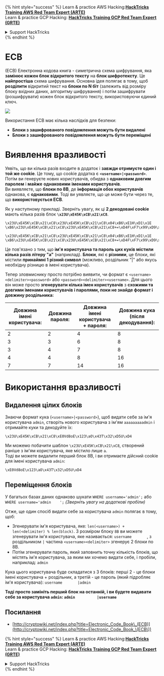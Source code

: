 {% hint style="success" %}
Learn & practice AWS Hacking:<img src="/.gitbook/assets/arte.png" alt="" data-size="line">[**HackTricks Training AWS Red Team Expert (ARTE)**](https://training.hacktricks.xyz/courses/arte)<img src="/.gitbook/assets/arte.png" alt="" data-size="line">\
Learn & practice GCP Hacking: <img src="/.gitbook/assets/grte.png" alt="" data-size="line">[**HackTricks Training GCP Red Team Expert (GRTE)**<img src="/.gitbook/assets/grte.png" alt="" data-size="line">](https://training.hacktricks.xyz/courses/grte)

<details>

<summary>Support HackTricks</summary>

* Check the [**subscription plans**](https://github.com/sponsors/carlospolop)!
* **Join the** 💬 [**Discord group**](https://discord.gg/hRep4RUj7f) or the [**telegram group**](https://t.me/peass) or **follow** us on **Twitter** 🐦 [**@hacktricks\_live**](https://twitter.com/hacktricks\_live)**.**
* **Share hacking tricks by submitting PRs to the** [**HackTricks**](https://github.com/carlospolop/hacktricks) and [**HackTricks Cloud**](https://github.com/carlospolop/hacktricks-cloud) github repos.

</details>
{% endhint %}


# ECB

(ECB) Електронна кодова книга - симетрична схема шифрування, яка **замінює кожен блок відкритого тексту** на **блок шифротексту**. Це **найпростіша** схема шифрування. Основна ідея полягає в тому, щоб **розділити** відкритий текст на **блоки по N біт** (залежить від розміру блоку вхідних даних, алгоритму шифрування) і потім зашифрувати (розшифрувати) кожен блок відкритого тексту, використовуючи єдиний ключ.

![](https://upload.wikimedia.org/wikipedia/commons/thumb/e/e6/ECB_decryption.svg/601px-ECB_decryption.svg.png)

Використання ECB має кілька наслідків для безпеки:

* **Блоки з зашифрованого повідомлення можуть бути видалені**
* **Блоки з зашифрованого повідомлення можуть бути переміщені**

# Виявлення вразливості

Уявіть, що ви кілька разів входите в додаток і **завжди отримуєте один і той же cookie**. Це тому, що cookie додатка є **`<username>|<password>`**.\
Потім ви генеруєте нових користувачів, обидва з **однаковим довгим паролем** і **майже** **однаковими** **іменами користувачів**.\
Ви виявляєте, що **блоки по 8B**, де **інформація обох користувачів** однакова, є **однаковими**. Тоді ви уявляєте, що це може бути через те, що **використовується ECB**.

Як у наступному прикладі. Зверніть увагу, як ці **2 декодовані cookie** мають кілька разів блок **`\x23U\xE45K\xCB\x21\xC8`**.
```
\x23U\xE45K\xCB\x21\xC8\x23U\xE45K\xCB\x21\xC8\x04\xB6\xE1H\xD1\x1E \xB6\x23U\xE45K\xCB\x21\xC8\x23U\xE45K\xCB\x21\xC8+=\xD4F\xF7\x99\xD9\xA9

\x23U\xE45K\xCB\x21\xC8\x23U\xE45K\xCB\x21\xC8\x04\xB6\xE1H\xD1\x1E \xB6\x23U\xE45K\xCB\x21\xC8\x23U\xE45K\xCB\x21\xC8+=\xD4F\xF7\x99\xD9\xA9
```
Це пов'язано з тим, що **ім'я користувача та пароль цих куків містили кілька разів літеру "a"** (наприклад). **Блоки**, які є **різними**, це блоки, які містили **принаймні 1 різний символ** (можливо, роздільник "|" або якусь необхідну різницю в імені користувача).

Тепер зловмиснику просто потрібно виявити, чи формат є `<username><delimiter><password>` або `<password><delimiter><username>`. Для цього він може просто **згенерувати кілька імен користувачів** з **схожими та довгими іменами користувачів і паролями, поки не знайде формат і довжину роздільника:**

| Довжина імені користувача: | Довжина пароля: | Довжина імені користувача + пароля: | Довжина кука (після декодування): |
| --------------------------- | ---------------- | ----------------------------------- | --------------------------------- |
| 2                           | 2                | 4                                   | 8                                 |
| 3                           | 3                | 6                                   | 8                                 |
| 3                           | 4                | 7                                   | 8                                 |
| 4                           | 4                | 8                                   | 16                                |
| 7                           | 7                | 14                                  | 16                                |

# Використання вразливості

## Видалення цілих блоків

Знаючи формат кука (`<username>|<password>`), щоб видати себе за ім'я користувача `admin`, створіть нового користувача з ім'ям `aaaaaaaaadmin` і отримайте куки та декодуйте їх:
```
\x23U\xE45K\xCB\x21\xC8\xE0Vd8oE\x123\aO\x43T\x32\xD5U\xD4
```
Ми можемо побачити шаблон `\x23U\xE45K\xCB\x21\xC8`, створений раніше з ім'ям користувача, яке містило лише `a`.\
Тоді ви можете видалити перший блок 8B, і ви отримаєте дійсний cookie для імені користувача `admin`:
```
\xE0Vd8oE\x123\aO\x43T\x32\xD5U\xD4
```
## Переміщення блоків

У багатьох базах даних однаково шукати `WHERE username='admin';` або `WHERE username='admin    ';` _(Зверніть увагу на додаткові пробіли)_

Отже, ще один спосіб видати себе за користувача `admin` полягає в тому, щоб:

* Згенерувати ім'я користувача, яке: `len(<username>) + len(<delimiter) % len(block)`. З розміром блоку `8B` ви можете згенерувати ім'я користувача, яке називається: `username       `, з роздільником `|` частина `<username><delimiter>` згенерує 2 блоки по 8B.
* Потім згенерувати пароль, який заповнить точну кількість блоків, що містять ім'я користувача, за яким ми хочемо видати себе, і пробіли, наприклад: `admin   `

Кука цього користувача буде складатися з 3 блоків: перші 2 - це блоки імені користувача + роздільник, а третій - це пароль (який підробляє ім'я користувача): `username       |admin   `

**Тоді просто замініть перший блок на останній, і ви будете видавати себе за користувача `admin`: `admin          |username`**

## Посилання

* [http://cryptowiki.net/index.php?title=Electronic_Code_Book\_(ECB)](http://cryptowiki.net/index.php?title=Electronic_Code_Book_\(ECB\))


{% hint style="success" %}
Learn & practice AWS Hacking:<img src="/.gitbook/assets/arte.png" alt="" data-size="line">[**HackTricks Training AWS Red Team Expert (ARTE)**](https://training.hacktricks.xyz/courses/arte)<img src="/.gitbook/assets/arte.png" alt="" data-size="line">\
Learn & practice GCP Hacking: <img src="/.gitbook/assets/grte.png" alt="" data-size="line">[**HackTricks Training GCP Red Team Expert (GRTE)**<img src="/.gitbook/assets/grte.png" alt="" data-size="line">](https://training.hacktricks.xyz/courses/grte)

<details>

<summary>Support HackTricks</summary>

* Check the [**subscription plans**](https://github.com/sponsors/carlospolop)!
* **Join the** 💬 [**Discord group**](https://discord.gg/hRep4RUj7f) or the [**telegram group**](https://t.me/peass) or **follow** us on **Twitter** 🐦 [**@hacktricks\_live**](https://twitter.com/hacktricks\_live)**.**
* **Share hacking tricks by submitting PRs to the** [**HackTricks**](https://github.com/carlospolop/hacktricks) and [**HackTricks Cloud**](https://github.com/carlospolop/hacktricks-cloud) github repos.

</details>
{% endhint %}

